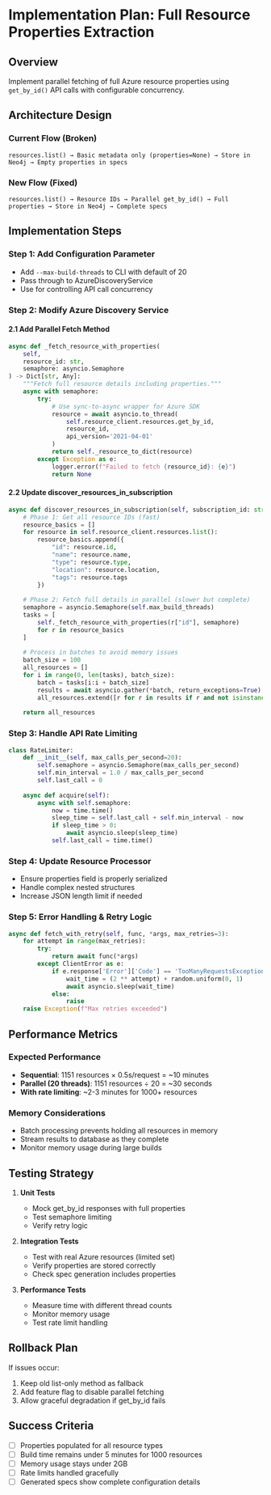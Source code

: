 # Implementation Plan: Full Resource Properties Extraction

## Overview
Implement parallel fetching of full Azure resource properties using `get_by_id()` API calls with configurable concurrency.

## Architecture Design

### Current Flow (Broken)
```
resources.list() → Basic metadata only (properties=None) → Store in Neo4j → Empty properties in specs
```

### New Flow (Fixed)
```
resources.list() → Resource IDs → Parallel get_by_id() → Full properties → Store in Neo4j → Complete specs
```

## Implementation Steps

### Step 1: Add Configuration Parameter
- Add `--max-build-threads` to CLI with default of 20
- Pass through to AzureDiscoveryService
- Use for controlling API call concurrency

### Step 2: Modify Azure Discovery Service

#### 2.1 Add Parallel Fetch Method
```python
async def _fetch_resource_with_properties(
    self, 
    resource_id: str,
    semaphore: asyncio.Semaphore
) -> Dict[str, Any]:
    """Fetch full resource details including properties."""
    async with semaphore:
        try:
            # Use sync-to-async wrapper for Azure SDK
            resource = await asyncio.to_thread(
                self.resource_client.resources.get_by_id,
                resource_id,
                api_version='2021-04-01'
            )
            return self._resource_to_dict(resource)
        except Exception as e:
            logger.error(f"Failed to fetch {resource_id}: {e}")
            return None
```

#### 2.2 Update discover_resources_in_subscription
```python
async def discover_resources_in_subscription(self, subscription_id: str):
    # Phase 1: Get all resource IDs (fast)
    resource_basics = []
    for resource in self.resource_client.resources.list():
        resource_basics.append({
            "id": resource.id,
            "name": resource.name,
            "type": resource.type,
            "location": resource.location,
            "tags": resource.tags
        })
    
    # Phase 2: Fetch full details in parallel (slower but complete)
    semaphore = asyncio.Semaphore(self.max_build_threads)
    tasks = [
        self._fetch_resource_with_properties(r["id"], semaphore)
        for r in resource_basics
    ]
    
    # Process in batches to avoid memory issues
    batch_size = 100
    all_resources = []
    for i in range(0, len(tasks), batch_size):
        batch = tasks[i:i + batch_size]
        results = await asyncio.gather(*batch, return_exceptions=True)
        all_resources.extend([r for r in results if r and not isinstance(r, Exception)])
    
    return all_resources
```

### Step 3: Handle API Rate Limiting

```python
class RateLimiter:
    def __init__(self, max_calls_per_second=20):
        self.semaphore = asyncio.Semaphore(max_calls_per_second)
        self.min_interval = 1.0 / max_calls_per_second
        self.last_call = 0
    
    async def acquire(self):
        async with self.semaphore:
            now = time.time()
            sleep_time = self.last_call + self.min_interval - now
            if sleep_time > 0:
                await asyncio.sleep(sleep_time)
            self.last_call = time.time()
```

### Step 4: Update Resource Processor
- Ensure properties field is properly serialized
- Handle complex nested structures
- Increase JSON length limit if needed

### Step 5: Error Handling & Retry Logic

```python
async def fetch_with_retry(self, func, *args, max_retries=3):
    for attempt in range(max_retries):
        try:
            return await func(*args)
        except ClientError as e:
            if e.response['Error']['Code'] == 'TooManyRequestsException':
                wait_time = (2 ** attempt) + random.uniform(0, 1)
                await asyncio.sleep(wait_time)
            else:
                raise
    raise Exception(f"Max retries exceeded")
```

## Performance Metrics

### Expected Performance
- **Sequential**: 1151 resources × 0.5s/request = ~10 minutes
- **Parallel (20 threads)**: 1151 resources ÷ 20 = ~30 seconds
- **With rate limiting**: ~2-3 minutes for 1000+ resources

### Memory Considerations
- Batch processing prevents holding all resources in memory
- Stream results to database as they complete
- Monitor memory usage during large builds

## Testing Strategy

1. **Unit Tests**
   - Mock get_by_id responses with full properties
   - Test semaphore limiting
   - Verify retry logic

2. **Integration Tests**
   - Test with real Azure resources (limited set)
   - Verify properties are stored correctly
   - Check spec generation includes properties

3. **Performance Tests**
   - Measure time with different thread counts
   - Monitor memory usage
   - Test rate limit handling

## Rollback Plan
If issues occur:
1. Keep old list-only method as fallback
2. Add feature flag to disable parallel fetching
3. Allow graceful degradation if get_by_id fails

## Success Criteria
- [ ] Properties populated for all resource types
- [ ] Build time remains under 5 minutes for 1000 resources  
- [ ] Memory usage stays under 2GB
- [ ] Rate limits handled gracefully
- [ ] Generated specs show complete configuration details